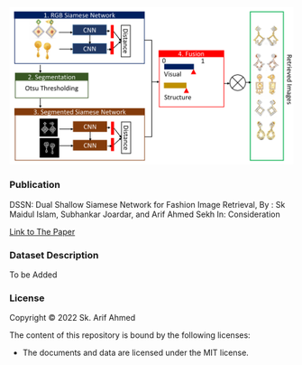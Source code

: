 ![Examples](img/proposed1.png)

### Publication
DSSN: Dual Shallow Siamese Network for Fashion Image Retrieval, 
By : Sk Maidul Islam, Subhankar Joardar, and Arif Ahmed Sekh
In: Consideration

[Link to The Paper](https:xxxx)

### Dataset Description
To be Added
### License

Copyright © 2022 Sk. Arif Ahmed

The content of this repository is bound by the following licenses:

- The documents and data are licensed under the MIT license.
